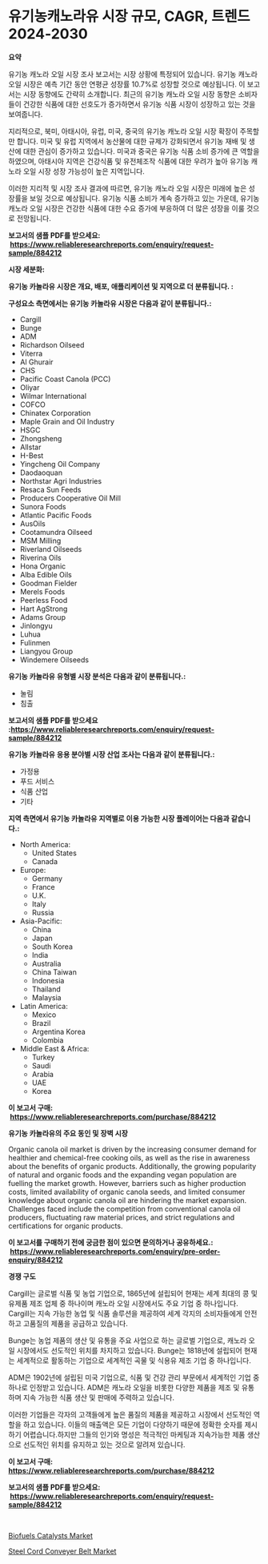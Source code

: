 <p><h1>유기농캐노라유 시장 규모, CAGR, 트렌드 2024-2030</h1></p><p><strong>요약</strong></p>
<p><p>유기농 캐노라 오일 시장 조사 보고서는 시장 상황에 특정되어 있습니다.  유기농 캐노라 오일 시장은 예측 기간 동안 연평균 성장률 10.7%로 성장할 것으로 예상됩니다. 이 보고서는 시장 동향에도 간략히 소개합니다. 최근의 유기농 캐노라 오일 시장 동향은 소비자들이 건강한 식품에 대한 선호도가 증가하면서 유기농 식품 시장이 성장하고 있는 것을 보여줍니다.</p><p>지리적으로, 북미, 아태시아, 유럽, 미국, 중국의 유기농 캐노라 오일 시장 확장이 주목할만 합니다. 미국 및 유럽 지역에서 농산물에 대한 규제가 강화되면서 유기농 재배 및 생산에 대한 관심이 증가하고 있습니다. 미국과 중국은 유기농 식품 소비 증가에 큰 역할을 하였으며, 아태시아 지역은 건강식품 및 유전체조작 식품에 대한 우려가 높아 유기농 캐노라 오일 시장 성장 가능성이 높은 지역입니다.</p><p>이러한 지리적 및 시장 조사 결과에 따르면, 유기농 캐노라 오일 시장은 미래에 높은 성장률을 보일 것으로 예상됩니다. 유기농 식품 소비가 계속 증가하고 있는 가운데, 유기농 캐노라 오일 시장은 건강한 식품에 대한 수요 증가에 부응하여 더 많은 성장을 이룰 것으로 전망됩니다.</p></p>
<p><strong>보고서의 샘플 PDF를 받으세요: &nbsp;<a href="https://www.reliableresearchreports.com/enquiry/request-sample/884212">https://www.reliableresearchreports.com/enquiry/request-sample/884212</a></strong></p>
<p><strong>시장 세분화:</strong></p>
<p><strong> 유기농 카놀라유 시장은 개요, 배포, 애플리케이션 및 지역으로 더 분류됩니다. :</strong></p>
<p><strong>구성요소 측면에서는 유기농 카놀라유 시장은 다음과 같이 분류됩니다.:</strong></p>
<p><ul><li>Cargill</li><li>Bunge</li><li>ADM</li><li>Richardson Oilseed</li><li>Viterra</li><li>Al Ghurair</li><li>CHS</li><li>Pacific Coast Canola (PCC)</li><li>Oliyar</li><li>Wilmar International</li><li>COFCO</li><li>Chinatex Corporation</li><li>Maple Grain and Oil Industry</li><li>HSGC</li><li>Zhongsheng</li><li>Allstar</li><li>H-Best</li><li>Yingcheng Oil Company</li><li>Daodaoquan</li><li>Northstar Agri Industries</li><li>Resaca Sun Feeds</li><li>Producers Cooperative Oil Mill</li><li>Sunora Foods</li><li>Atlantic Pacific Foods</li><li>AusOils</li><li>Cootamundra Oilseed</li><li>MSM Milling</li><li>Riverland Oilseeds</li><li>Riverina Oils</li><li>Hona Organic</li><li>Alba Edible Oils</li><li>Goodman Fielder</li><li>Merels Foods</li><li>Peerless Food</li><li>Hart AgStrong</li><li>Adams Group</li><li>Jinlongyu</li><li>Luhua</li><li>Fulinmen</li><li>Liangyou Group</li><li>Windemere Oilseeds</li></ul></p>
<p><strong> 유기농 카놀라유 유형별 시장 분석은 다음과 같이 분류됩니다.:</strong></p>
<p><ul><li>눌림</li><li>침출</li></ul></p>
<p><strong>보고서의 샘플 PDF를 받으세요 :<a href="https://www.reliableresearchreports.com/enquiry/request-sample/884212">https://www.reliableresearchreports.com/enquiry/request-sample/884212</a></strong></p>
<p><strong> 유기농 카놀라유 응용 분야별 시장 산업 조사는 다음과 같이 분류됩니다.:</strong></p>
<p><ul><li>가정용</li><li>푸드 서비스</li><li>식품 산업</li><li>기타</li></ul></p>
<p><strong>지역 측면에서 유기농 카놀라유 지역별로 이용 가능한 시장 플레이어는 다음과 같습니다.:</strong></p>
<p><ul>
    <li>
        North America:
        <ul>
            <li>United States</li>
            <li>Canada</li>
        </ul>
    </li>
    <li>
        Europe:
        <ul>
            <li>Germany</li>
            <li>France</li>
            <li>U.K.</li>
            <li>Italy</li>
            <li>Russia</li>
        </ul>
    </li>
    <li>
        Asia-Pacific:
        <ul>
            <li>China</li>
            <li>Japan</li>
            <li>South Korea</li>
            <li>India</li>
            <li>Australia</li>
            <li>China Taiwan</li>
            <li>Indonesia</li>
            <li>Thailand</li>
            <li>Malaysia</li>
        </ul>
    </li>
    <li>
        Latin America:
        <ul>
            <li>Mexico</li>
            <li>Brazil</li>
            <li>Argentina Korea</li>
            <li>Colombia</li>
        </ul>
    </li>
    <li>
        Middle East & Africa:
        <ul>
            <li>Turkey</li>
            <li>Saudi</li>
            <li>Arabia</li>
            <li>UAE</li>
            <li>Korea</li>
        </ul>
    </li>
    </ul></p>
<p><strong>이 보고서 구매: &nbsp;<a href="https://www.reliableresearchreports.com/purchase/884212">https://www.reliableresearchreports.com/purchase/884212</a></strong></p>
<p><strong>유기농 카놀라유의 주요 동인 및 장벽 시장</strong></p>
<p><p>Organic canola oil market is driven by the increasing consumer demand for healthier and chemical-free cooking oils, as well as the rise in awareness about the benefits of organic products. Additionally, the growing popularity of natural and organic foods and the expanding vegan population are fuelling the market growth. However, barriers such as higher production costs, limited availability of organic canola seeds, and limited consumer knowledge about organic canola oil are hindering the market expansion. Challenges faced include the competition from conventional canola oil producers, fluctuating raw material prices, and strict regulations and certifications for organic products.</p></p>
<p><strong>이 보고서를 구매하기 전에 궁금한 점이 있으면 문의하거나 공유하세요.: &nbsp;<a href="https://www.reliableresearchreports.com/enquiry/pre-order-enquiry/884212">https://www.reliableresearchreports.com/enquiry/pre-order-enquiry/884212</a></strong></p>
<p><strong>경쟁 구도</strong></p>
<p><p>Cargill는 글로벌 식품 및 농업 기업으로, 1865년에 설립되어 현재는 세계 최대의 콩 및 유제품 제조 업체 중 하나이며 캐노라 오일 시장에서도 주요 기업 중 하나입니다. Cargill는 지속 가능한 농업 및 식품 솔루션을 제공하여 세계 각지의 소비자들에게 안전하고 고품질의 제품을 공급하고 있습니다.</p><p>Bunge는 농업 제품의 생산 및 유통을 주요 사업으로 하는 글로벌 기업으로, 캐노라 오일 시장에서도 선도적인 위치를 차지하고 있습니다. Bunge는 1818년에 설립되어 현재는 세계적으로 활동하는 기업으로 세계적인 곡물 및 식용유 제조 기업 중 하나입니다.</p><p>ADM은 1902년에 설립된 미국 기업으로, 식품 및 건강 관리 부문에서 세계적인 기업 중 하나로 인정받고 있습니다. ADM은 캐노라 오일을 비롯한 다양한 제품을 제조 및 유통하며 지속 가능한 식품 생산 및 판매에 주력하고 있습니다.</p><p>이러한 기업들은 각자의 고객들에게 높은 품질의 제품을 제공하고 시장에서 선도적인 역할을 하고 있습니다. 이들의 매출액은 모든 기업이 다양하기 때문에 정확한 숫자를 제시하기 어렵습니다.하지만 그들의 인기와 명성은 적극적인 마케팅과 지속가능한 제품 생산으로 선도적인 위치를 유지하고 있는 것으로 알려져 있습니다.</p></p>
<p><strong>이 보고서 구매: &nbsp; <a href="https://www.reliableresearchreports.com/purchase/884212">https://www.reliableresearchreports.com/purchase/884212</a></strong></p>
<p><strong>보고서의 샘플 PDF를 받으세요: &nbsp;<a href="https://www.reliableresearchreports.com/enquiry/request-sample/884212">https://www.reliableresearchreports.com/enquiry/request-sample/884212</a></strong><strong></strong></p>
<p>&nbsp;</p>
<p><p><a href="https://github.com/peachesmcdowel1/Market-Research-Report-List-1/blob/main/biofuels-catalysts-market.md">Biofuels Catalysts Market</a></p><p><a href="https://github.com/edytherolanlouisejk1miz0wig/Market-Research-Report-List-1/blob/main/steel-cord-conveyer-belt-market.md">Steel Cord Conveyer Belt Market</a></p></p>